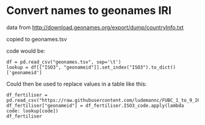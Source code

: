 # Convert names to geonames IRI

data from http://download.geonames.org/export/dump/countryInfo.txt

copied to geonames.tsv

code would be:

```
df = pd.read_csv("geonames.tsv", sep='\t')
lookup = df[["ISO3", "geonameid"]].set_index("ISO3").to_dict()['geonameid']
```

Could then be used to replace values in a table like this:

```
df_fertiliser = pd.read_csv("https://raw.githubusercontent.com/ludemannc/FUBC_1_to_9_2022/refs/heads/main/results/FUBC_1_to_9_data.csv")
df_fertiliser["geonameid"] = df_fertiliser.ISO3_code.apply(lambda code: lookup[code])
df_fertiliser
```